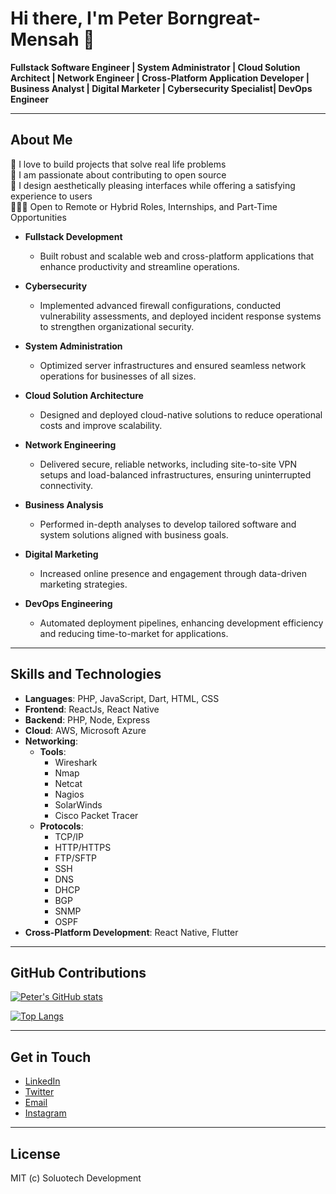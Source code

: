# Hi there, I'm Peter Borngreat-Mensah 👋

**Fullstack Software Engineer | System Administrator | Cloud Solution Architect | Network Engineer | Cross-Platform Application Developer | Business Analyst | Digital Marketer | Cybersecurity Specialist| DevOps Engineer**

---

## About Me

👀 I love to build projects that solve real life problems  
🚀 I am passionate about contributing to open source  
🙂 I design aesthetically pleasing interfaces while offering a satisfying experience to users  
🧑🏽‍💻 Open to Remote or Hybrid Roles, Internships, and Part-Time Opportunities

- **Fullstack Development**  
  - Built robust and scalable web and cross-platform applications that enhance productivity and streamline operations.  

- **Cybersecurity**  
  - Implemented advanced firewall configurations, conducted vulnerability assessments, and deployed incident response systems to strengthen organizational security.  

- **System Administration**  
  - Optimized server infrastructures and ensured seamless network operations for businesses of all sizes.  

- **Cloud Solution Architecture**  
  - Designed and deployed cloud-native solutions to reduce operational costs and improve scalability.  

- **Network Engineering**  
  - Delivered secure, reliable networks, including site-to-site VPN setups and load-balanced infrastructures, ensuring uninterrupted connectivity.  

- **Business Analysis**  
  - Performed in-depth analyses to develop tailored software and system solutions aligned with business goals.  

- **Digital Marketing**  
  - Increased online presence and engagement through data-driven marketing strategies.  

- **DevOps Engineering**  
  - Automated deployment pipelines, enhancing development efficiency and reducing time-to-market for applications.  


---

## Skills and Technologies

- **Languages**: PHP, JavaScript, Dart, HTML, CSS 
- **Frontend**: ReactJs, React Native
- **Backend**: PHP, Node, Express
- **Cloud**: AWS, Microsoft Azure
- **Networking**:
  - **Tools**:
    - Wireshark
    - Nmap
    - Netcat
    - Nagios
    - SolarWinds
    - Cisco Packet Tracer
  - **Protocols**:
    - TCP/IP
    - HTTP/HTTPS
    - FTP/SFTP
    - SSH
    - DNS
    - DHCP
    - BGP
    - SNMP
    - OSPF
- **Cross-Platform Development**: React Native, Flutter

---

## GitHub Contributions

[![Peter's GitHub stats](https://github-readme-stats.vercel.app/api?username=PipetteGh&show_icons=true&theme=radical)](https://github.com/PipetteGh)

[![Top Langs](https://github-readme-stats.vercel.app/api/top-langs/?username=PipetteGh&layout=compact&theme=radical)](https://github.com/PipetteGh)

---

## Get in Touch

- [LinkedIn](https://www.linkedin.com/in/peter-borngreat-mensah-bsc-939742168)
- [Twitter](https://twitter.com/soluotech)
- [Email](mailto:peterborngreatmensah@gmail.com)
- [Instagram](https://instagram.com/soluotech)

---

## License

MIT (c) Soluotech Development
